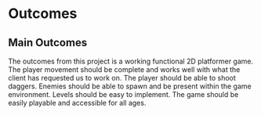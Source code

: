 # Outcomes

## Main Outcomes

The outcomes from this project is a working functional 2D platformer game.
The player movement should be complete and works well with what the client has requested us to work on.
The player should be able to shoot daggers.
Enemies should be able to spawn and be present within the game environment.
Levels should be easy to implement.
The game should be easily playable and accessible for all ages.
